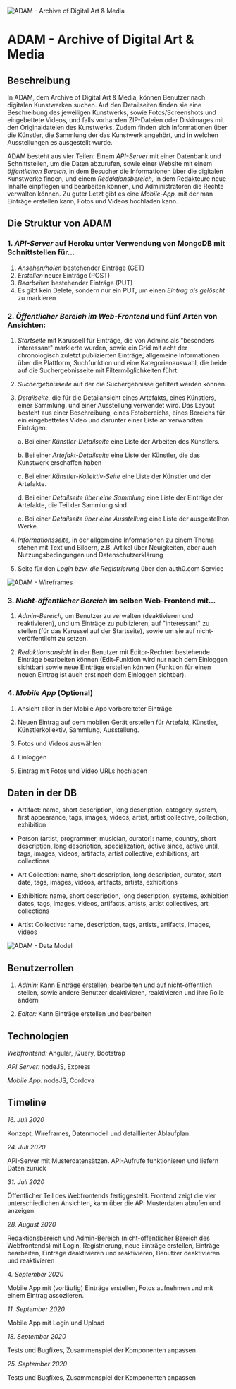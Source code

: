![ADAM - Archive of Digital Art & Media](documentation/assets/adam-logo.png)

# ADAM - Archive of Digital Art & Media

## Beschreibung
In ADAM, dem Archive of Digital Art & Media, können Benutzer nach digitalen Kunstwerken suchen. Auf den Detailseiten finden sie eine Beschreibung des jeweiligen Kunstwerks, sowie Fotos/Screenshots und eingebettete Videos, und falls vorhanden ZIP-Dateien oder Diskimages mit den Originaldateien des Kunstwerks. Zudem finden sich Informationen über die Künstler, die Sammlung der das Kunstwerk angehört, und in welchen Ausstellungen es ausgestellt wurde.

ADAM besteht aus vier Teilen: Einem _API-Server_ mit einer Datenbank und Schnittstellen, um die Daten abzurufen, sowie einer Website mit einem _öffentlichen Bereich,_ in dem Besucher die Informationen über die digitalen Kunstwerke finden, und einem _Redaktionsbereich,_ in dem Redakteure neue Inhalte einpflegen und bearbeiten können, und Administratoren die Rechte verwalten können. Zu guter Letzt gibt es eine _Mobile-App,_ mit der man Einträge erstellen kann, Fotos und Videos hochladen kann.

## Die Struktur von ADAM

### 1. _API-Server_ auf Heroku unter Verwendung von MongoDB mit Schnittstellen für...

1. *Ansehen/holen* bestehender Einträge (GET)
2. *Erstellen* neuer Einträge (POST)
3. *Bearbeiten* bestehender Einträge (PUT)
4. Es gibt kein Delete, sondern nur ein PUT, um einen *Eintrag als gelöscht* zu markieren

### 2. _Öffentlicher Bereich im Web-Frontend_ und fünf Arten von Ansichten:

1. *Startseite* mit Karussell für Einträge, die von Admins als "besonders interessant" markierte wurden, sowie ein Grid mit acht der chronologisch zuletzt publizierten Einträge, allgemeine Informationen über die Plattform, Suchfunktion und eine Kategorienauswahl, die beide auf die Suchergebnisseite mit Filtermöglichkeiten führt.
    
2. *Suchergebnisseite* auf der die Suchergebnisse gefiltert werden können.
  
3. *Detailseite,* die für die Detailansicht eines Artefakts, eines Künstlers, einer Sammlung, und einer Ausstellung verwendet wird. Das Layout besteht aus einer Beschreibung, eines Fotobereichs, eines Bereichs für ein eingebettetes Video und darunter einer Liste an verwandten Einträgen:

    a. Bei einer _Künstler-Detailseite_ eine Liste der Arbeiten des Künstlers.

    b. Bei einer _Artefakt-Detailseite_ eine Liste der Künstler, die das Kunstwerk erschaffen haben

    c. Bei einer _Künstler-Kollektiv-Seite_ eine Liste der Künstler und der Artefakte.

    d. Bei einer _Detailseite über eine Sammlung_ eine Liste der Einträge der Artefakte, die Teil der Sammlung sind.

    e. Bei einer _Detailseite über eine Ausstellung_ eine Liste der ausgestellten Werke.

4. *Informationsseite,* in der allgemeine Informationen zu einem Thema stehen mit Text und Bildern, z.B. Artikel über Neuigkeiten, aber auch Nutzungsbedingungen und Datenschutzerklärung

5. Seite für den *Login bzw. die Registrierung* über den auth0.com Service

![ADAM - Wireframes](documentation/assets/adam-wireframes-v0_5.png)

### 3. *Nicht-öffentlicher Bereich* im selben Web-Frontend mit...

1. _Admin-Bereich,_ um Benutzer zu verwalten (deaktivieren und reaktivieren), und um Einträge zu publizieren, auf "interessant" zu stellen (für das Karussel auf der Startseite), sowie um sie auf nicht-veröffentlicht zu setzen.
    
2. _Redaktionsansicht_ in der Benutzer mit Editor-Rechten bestehende Einträge bearbeiten können (Edit-Funktion wird nur nach dem Einloggen sichtbar) sowie neue Einträge erstellen können (Funktion für einen neuen Eintrag ist auch erst nach dem Einloggen sichtbar).

### 4. *Mobile App* (Optional)

1. Ansicht aller in der Mobile App vorbereiteter Einträge
    
2. Neuen Eintrag auf dem mobilen Gerät erstellen für Artefakt, Künstler, Künstlerkollektiv, Sammlung, Ausstellung.
    
3. Fotos und Videos auswählen
    
4. Einloggen
    
5. Eintrag mit Fotos und Video URLs hochladen

## Daten in der DB

- Artifact: name, short description, long description, category, system, first appearance, tags, images, videos, artist, artist collective, collection, exhibition

- Person (artist, programmer, musician, curator): name, country, short description, long description, specialization, active since, active until, tags, images, videos, artifacts, artist collective, exhibitions, art collections

- Art Collection: name, short description, long description, curator, start date, tags, images, videos, artifacts, artists, exhibitions

- Exhibition: name, short description, long description, systems, exhibition dates, tags, images, videos, artifacts, artists, artist collectives, art collections

- Artist Collective: name, description, tags, artists, artifacts, images, videos

![ADAM - Data Model](documentation/assets/adam-data-model.png)

## Benutzerrollen

1. *Admin:* Kann Einträge erstellen, bearbeiten und auf nicht-öffentlich stellen, sowie andere Benutzer deaktivieren, reaktivieren und ihre Rolle ändern

2. *Editor:* Kann Einträge erstellen und bearbeiten

## Technologien

*Webfrontend:* Angular, jQuery, Bootstrap

*API Server:* nodeJS, Express

*Mobile App:* nodeJS, Cordova

## Timeline

*16. Juli 2020*

Konzept, Wireframes, Datenmodell und detaillierter Ablaufplan.

*24. Juli 2020*

API-Server mit Musterdatensätzen. API-Aufrufe funktionieren und liefern Daten zurück

*31. Juli 2020*

Öffentlicher Teil des Webfrontends fertiggestellt. Frontend zeigt die vier unterschiedlichen Ansichten, kann über die API Musterdaten abrufen und anzeigen.

*28. August 2020*

Redaktionsbereich und Admin-Bereich (nicht-öffentlicher Bereich des Webfrontends) mit Login, Registrierung, neue Einträge erstellen, Einträge bearbeiten, Einträge deaktivieren und reaktivieren, Benutzer deaktivieren und reaktivieren

*4. September 2020*

Mobile App mit (vorläufig) Einträge erstellen, Fotos aufnehmen und mit einem Eintrag assoziieren.

*11. September 2020*

Mobile App mit Login und Upload

*18. September 2020*

Tests und Bugfixes, Zusammenspiel der Komponenten anpassen

*25. September 2020*

Tests und Bugfixes, Zusammenspiel der Komponenten anpassen
